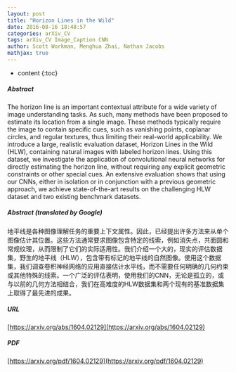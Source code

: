 ```yaml
---
layout: post
title: "Horizon Lines in the Wild"
date: 2016-08-16 18:48:57
categories: arXiv_CV
tags: arXiv_CV Image_Caption CNN
author: Scott Workman, Menghua Zhai, Nathan Jacobs
mathjax: true
---
```


* content
{:toc}

##### Abstract
The horizon line is an important contextual attribute for a wide variety of image understanding tasks. As such, many methods have been proposed to estimate its location from a single image. These methods typically require the image to contain specific cues, such as vanishing points, coplanar circles, and regular textures, thus limiting their real-world applicability. We introduce a large, realistic evaluation dataset, Horizon Lines in the Wild (HLW), containing natural images with labeled horizon lines. Using this dataset, we investigate the application of convolutional neural networks for directly estimating the horizon line, without requiring any explicit geometric constraints or other special cues. An extensive evaluation shows that using our CNNs, either in isolation or in conjunction with a previous geometric approach, we achieve state-of-the-art results on the challenging HLW dataset and two existing benchmark datasets.

##### Abstract (translated by Google)
地平线是各种图像理解任务的重要上下文属性。因此，已经提出许多方法来从单个图像估计其位置。这些方法通常要求图像包含特定的线索，例如消失点，共面圆和常规纹理，从而限制了它们的实际适用性。我们介绍一个大的，现实的评估数据集，野生的地平线（HLW），包含带有标记的地平线的自然图像。使用这个数据集，我们调查卷积神经网络的应用直接估计水平线，而不需要任何明确的几何约束或其他特殊的线索。一个广泛的评估表明，使用我们的CNN，无论是孤立的，或与以前的几何方法相结合，我们在高难度的HLW数据集和两个现有的基准数据集上取得了最先进的成果。

##### URL
[https://arxiv.org/abs/1604.02129](https://arxiv.org/abs/1604.02129)

##### PDF
[https://arxiv.org/pdf/1604.02129](https://arxiv.org/pdf/1604.02129)

